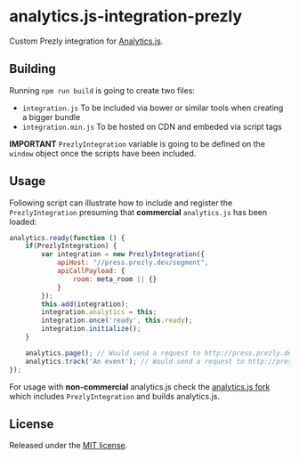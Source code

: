 # analytics.js-integration-prezly

Custom Prezly integration for [Analytics.js][].

## Building

Running `npm run build` is going to create two files:
- `integration.js` To be included via bower or similar tools when creating a bigger bundle
- `integration.min.js` To be hosted on CDN and embeded via script tags

**IMPORTANT**
`PrezlyIntegration` variable is going to be defined on the `window` object once the scripts have been included.

## Usage

Following script can illustrate how to include and register the `PrezlyIntegration` presuming that **commercial** `analytics.js` has been loaded:

```js
analytics.ready(function () {
    if(PrezlyIntegration) {
        var integration = new PrezlyIntegration({
            apiHost: "//press.prezly.dev/segment",
            apiCallPayload: {
                room: meta_room || {}
            }
        });
        this.add(integration);
        integration.analytics = this;
        integration.once('ready', this.ready);
        integration.initialize();
    }

    analytics.page(); // Would send a request to http://press.prezly.dev/segment/p
    analytics.track('An event'); // Would send a request to http://press.prezly.dev/segment/t
});
```

For usage with **non-commercial** analytics.js check the [analytics.js fork](https://github.com/prezly-forks/analytics.js) which includes `PrezlyIntegration` and builds analytics.js.

## License

Released under the [MIT license](LICENSE).

[Analytics.js]: https://segment.com/docs/libraries/analytics.js/
